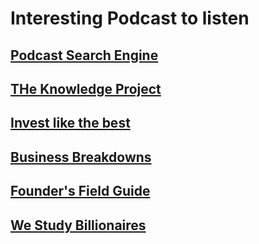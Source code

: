 # Interesting Podcast to listen

## [Podcast Search Engine](https://www.listennotes.com/)

## [THe Knowledge Project](https://fs.blog/knowledge-podcast/)
## [Invest like the best](https://www.joincolossus.com/episodes?prod-episode-release-desc%5BrefinementList%5D%5BpodcastName%5D%5B0%5D=Invest%20Like%20the%20Best)
## [Business Breakdowns](https://www.joincolossus.com/episodes?prod-episode-release-desc%5BrefinementList%5D%5BpodcastName%5D%5B0%5D=Business%20Breakdowns)
## [Founder's Field Guide](https://www.joincolossus.com/episodes?prod-episode-release-desc%5BrefinementList%5D%5BpodcastName%5D%5B0%5D=Founder%27s%20Field%20Guide)
## [We Study Billionaires](https://open.spotify.com/show/28RHOkXkuHuotUrkCdvlOP)